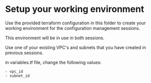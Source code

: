 # Setup your working environment

Use the provided terraform configuration in this folder to create your working environment for the configuration management sessions.

This environment will be in use in both sessions.

Use one of your existing VPC's and subnets that you have created in previous sessions.

in variables.tf file, change the following values:

    - vpc_id
    - subnet_id